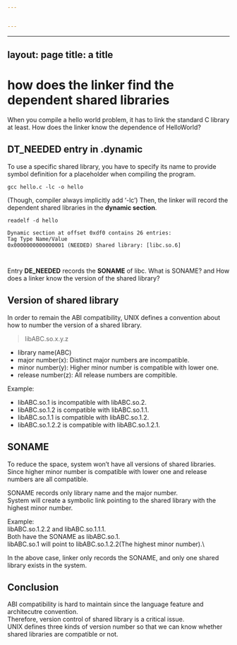 ```yaml
---


---
```


<hr>
<h2 id="layout-pagetitle-a-title">layout: page
title: a title</h2>
<h1 id="how-does-the-linker-find-the-dependent-shared-libraries">how does the linker find the dependent shared libraries</h1>
<p>When you compile a hello world problem, it has to link the standard C library at least. How does the linker know the dependence of HelloWorld?</p>
<h2 id="dt_needed-entry-in-.dynamic">DT_NEEDED entry in .dynamic</h2>
<p>To use a specific shared library, you have to specify its name to provide symbol definition for a placeholder when compiling the program.</p>
<pre><code>gcc hello.c -lc -o hello
</code></pre>
<p>(Though, compiler always implicitly add ‘-lc’)
Then, the linker will record the dependent shared libraries in the <strong>dynamic section</strong>.</p>
<pre><code>readelf -d hello
</code></pre>
<pre><code>Dynamic section at offset 0xdf0 contains 26 entries:
Tag Type Name/Value
0x0000000000000001 (NEEDED) Shared library: [libc.so.6]

</code></pre>
<p>Entry <strong>DE_NEEDED</strong> records the <strong>SONAME</strong> of libc.
What is SONAME? and How does a linker know the version of the shared library?</p>
<h2 id="version-of-shared-library">Version of shared library</h2>
<p>In order to remain the ABI compatibility, UNIX defines a convention about how to number the version of a shared library.</p>
<blockquote>
<p>libABC.so.x.y.z</p>
</blockquote>
<ul>
<li>library name(ABC)</li>
<li>major number(x): Distinct major numbers are incompatible.</li>
<li>minor number(y): Higher minor number is compatible with lower one.</li>
<li>release number(z): All release numbers are compitible.</li>
</ul>
<p>Example:</p>
<ul>
<li>libABC.so.1 is incompatible with libABC.so.2.</li>
<li>libABC.so.1.2 is compatible with libABC.so.1.1.</li>
<li>libABC.so.1.1 is compatible with libABC.so.1.2.</li>
<li>libABC.so.1.2.2 is compatible with libABC.so.1.2.1.</li>
</ul>
<h2 id="soname">SONAME</h2>
<p>To reduce the space, system won’t have all versions of shared libraries.
Since higher minor number is compatible with lower one and release numbers are all compatible.</p>
<p>SONAME records only library name and the major number.<br>
System will create a symbolic link pointing to the shared library with the highest minor number.</p>
<p>Example:<br>
libABC.so.1.2.2 and libABC.so.1.1.1.<br>
Both have the SONAME as libABC.so.1.<br>
libABC.so.1 will point to libABC.so.1.2.2(The highest minor number).\</p>
<p>In the above case, linker only records the SONAME, and only one shared library exists in the system.</p>
<h2 id="conclusion">Conclusion</h2>
<p>ABI compatibility is hard to maintain since the language feature and architecutre convention.<br>
Therefore, version control of shared library is a critical issue.<br>
UNIX defines three kinds of version number so that we can know whether shared libraries are compatible or not.</p>

